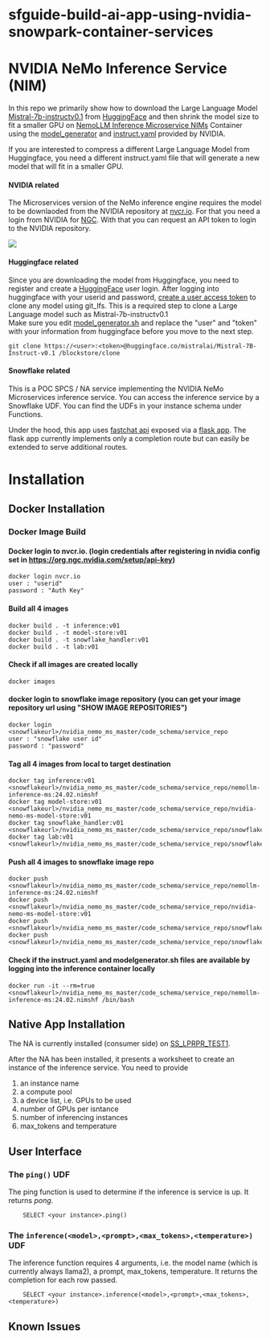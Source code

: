 # sfguide-build-ai-app-using-nvidia-snowpark-container-services

# NVIDIA NeMo Inference Service (NIM)

In this repo we primarily show how to download the Large Language Model [Mistral-7b-instructv0.1](https://huggingface.co/mistralai/Mistral-7B-Instruct-v0.1) from [HuggingFace](https://huggingface.co/) and then shrink the model size to fit a smaller GPU on [NemoLLM Inference Microservice NIMs](https://registry.ngc.nvidia.com/orgs/ohlfw0olaadg/teams/ea-participants/containers/nemollm-inference-ms/tags) Container using the [model_generator](https://github.com/Snowflake-Labs/sfguide-build-ai-app-using-nvidia-snowpark-container-services/blob/main/docker/inference/modelgenerator.sh) and [instruct.yaml](https://github.com/Snowflake-Labs/sfguide-build-ai-app-using-nvidia-snowpark-container-services/blob/main/docker/inference/instruct.yaml) provided by NVIDIA.

If you are interested to compress a different Large Language Model from Huggingface, you need a different instruct.yaml file that will generate a new model that will fit in a smaller GPU.

#### NVIDIA related

The Microservices version of the NeMo inference engine requires the model to be downlaoded from the NVIDIA repository at [nvcr.io](https://nvcr.io). For that you need a login from NVIDIA for [NGC](https://ngc.nvidia.com/signin). With that you can request an API token to login to the NVIDIA repository.

![](./NVIDIA-NeMo.gif)

#### Huggingface related

Since you are downloading the model from Huggingface, you need to register and create a [HuggingFace](https://huggingface.co/) user login. After logging into huggingface with your userid and password, [create a user access token](https://huggingface.co/docs/hub/en/security-tokens) to clone any model using git_lfs. This is a required step to clone a Large Language model such as Mistral-7b-instructv0.1  
Make sure you edit [model_generator.sh](https://github.com/Snowflake-Labs/sfguide-build-ai-app-using-nvidia-snowpark-container-services/blob/main/docker/inference/modelgenerator.sh) and replace the "user" and "token" with your information from huggingface before you move to the next step.

```
git clone https://<user>:<token>@huggingface.co/mistralai/Mistral-7B-Instruct-v0.1 /blockstore/clone

```

#### Snowflake related

This is a POC SPCS / NA service implementing the NVIDIA NeMo Microservices inference service. You can access the inference service by a Snowflake UDF. You can find the UDFs in your instance schema under Functions.

Under the hood, this app uses [fastchat api](https://github.com/lm-sys/FastChat/blob/main/docs/openai_api.md) exposed via a [flask app](https://flask.palletsprojects.com/en/3.0.x/).  The flask app currently implements only a completion route but can easily be extended to serve additional routes.

# Installation

## Docker Installation

### Docker Image Build 

#### Docker login to nvcr.io. (login credentials after registering in nvidia config set in https://org.ngc.nvidia.com/setup/api-key)

```
docker login nvcr.io  
user : "userid"  
password : "Auth Key"      
```

#### Build all 4 images
```
docker build . -t inference:v01     
docker build . -t model-store:v01  
docker build . -t snowflake_handler:v01  
docker build . -t lab:v01  
```
#### Check if all images are created locally

```
docker images  
```

#### docker login to snowflake image repository (you can get your image repository url using "SHOW IMAGE REPOSITORIES")
```
docker login <snowflakeurl>/nvidia_nemo_ms_master/code_schema/service_repo  
user : "snowflake user id"
password : "password" 
```

#### Tag all 4 images from local to target destination

```
docker tag inference:v01 <snowflakeurl>/nvidia_nemo_ms_master/code_schema/service_repo/nemollm-inference-ms:24.02.nimshf  
docker tag model-store:v01 <snowflakeurl>/nvidia_nemo_ms_master/code_schema/service_repo/nvidia-nemo-ms-model-store:v01  
docker tag snowflake_handler:v01 <snowflakeurl>/nvidia_nemo_ms_master/code_schema/service_repo/snowflake_handler:v0.4  
docker tag lab:v01 <snowflakeurl>/nvidia_nemo_ms_master/code_schema/service_repo/snowflake_jupyterlab:v0.1  
```

#### Push all 4 images to snowflake image repo

```
docker push <snowflakeurl>/nvidia_nemo_ms_master/code_schema/service_repo/nemollm-inference-ms:24.02.nimshf  
docker push <snowflakeurl>/nvidia_nemo_ms_master/code_schema/service_repo/nvidia-nemo-ms-model-store:v01  
docker push <snowflakeurl>/nvidia_nemo_ms_master/code_schema/service_repo/snowflake_handler:v0.4  
docker push <snowflakeurl>/nvidia_nemo_ms_master/code_schema/service_repo/snowflake_jupyterlab:v0.1  
```

#### Check if the instruct.yaml and modelgenerator.sh files are available by logging into the inference container locally
```
docker run -it --rm=true <snowflakeurl>/nvidia_nemo_ms_master/code_schema/service_repo/nemollm-inference-ms:24.02.nimshf /bin/bash  
```

## Native App Installation 

The NA is currently installed (consumer side) on [SS_LPRPR_TEST1](https://pkb34677.snowflakecomputing.com).

After the NA has been installed, it presents a worksheet to create an instance of the inference service. You need to provide 
1. an instance name
2. a compute pool
3. a device list, i.e. GPUs to be used
4. number of GPUs per isntance
5. number of inferencing instances 
6. max_tokens and temperature

## User Interface

### The ```ping()``` UDF

The ping function is used to determine if the inference is service is up. It returns *pong*.

```
    SELECT <your instance>.ping()
```

### The ```inference(<model>,<prompt>,<max_tokens>,<temperature>)``` UDF

The inference function requires 4 arguments, i.e. the model name (which is currently always llama2), a prompt, max_tokens, temperature. It returns the completion for each row passed.

```
    SELECT <your instance>.inference(<model>,<prompt>,<max_tokens>,<temperature>)
```

## Known Issues


